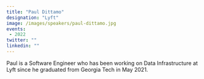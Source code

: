 ```yaml
---
title: "Paul Dittamo"
designation: "Lyft"
image: /images/speakers/paul-dittamo.jpg
events:
 - 2022
twitter: ""
linkedin: ""
---
```


Paul is a Software Engineer who has been working on Data Infrastructure at Lyft since he graduated from Georgia Tech in May 2021.